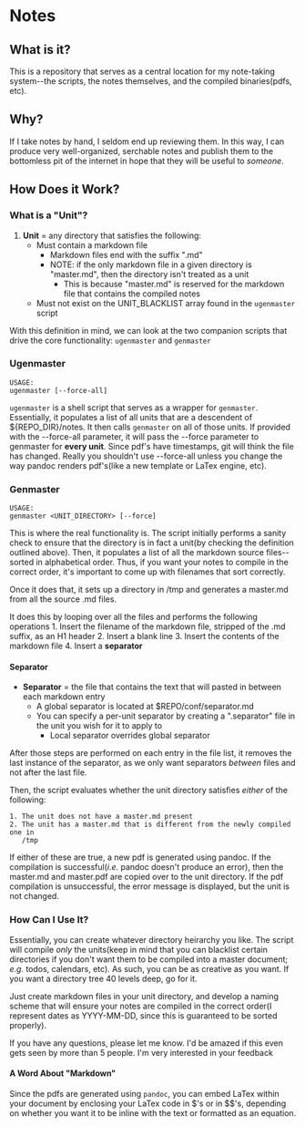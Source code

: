 # Notes

## What is it?

This is a repository that serves as a central location for my note-taking
system--the scripts, the notes themselves, and the compiled binaries(pdfs,
etc).

## Why?

If I take notes by hand, I seldom end up reviewing them.  In this way, I can
produce very well-organized, serchable notes and publish them to the bottomless
pit of the internet in hope that they will be useful to *someone*.

## How Does it Work?

### What is a "Unit"?
1. **Unit** = any directory that satisfies the following:
    * Must contain a markdown file
        + Markdown files end with the suffix ".md"
        + NOTE: if the only markdown file in a given directory is "master.md",
          then the directory isn't treated as a unit
            * This is because "master.md" is reserved for the markdown file
              that contains the compiled notes
    * Must not exist on the UNIT_BLACKLIST array found in the `ugenmaster`
      script

With this definition in mind, we can look at the two companion scripts that
drive the core functionality: `ugenmaster` and `genmaster`

### Ugenmaster

```
USAGE:
ugenmaster [--force-all]
```
`ugenmaster` is a shell script that serves as a wrapper for `genmaster`. 
Essentially, it populates a list of all units that are a descendent of
${REPO_DIR}/notes.  It then calls `genmaster` on all of those units.  If
provided with the --force-all parameter, it will pass the --force parameter to
genmaster for **every unit**.  Since pdf's have timestamps, git will think the
file has changed.  Really you shouldn't use --force-all unless you change the
way pandoc renders pdf's(like a new template or LaTex engine, etc).

### Genmaster

```
USAGE:
genmaster <UNIT_DIRECTORY> [--force]
```

This is where the real functionality is.  The script initially performs a sanity
check to ensure that the directory is in fact a unit(by checking the definition
outlined above).  Then, it populates a list of all the markdown source
files--sorted in alphabetical order.  Thus, if you want your notes to compile in
the correct order, it's important to come up with filenames that sort correctly.

Once it does that, it sets up a directory in /tmp and generates a master.md from
all the source .md files.

It does this by looping over all the files and performs the following operations
    1. Insert the filename of the markdown file, stripped of the .md suffix, as
       an H1 header
    2. Insert a blank line
    3. Insert the contents of the markdown file
    4. Insert a **separator**

#### Separator
- **Separator** = the file that contains the text that will pasted in between
  each markdown entry
    * A global separator is located at $REPO/conf/separator.md
    * You can specify a per-unit separator by creating a ".separator" file in
      the unit you wish for it to apply to
        + Local separator overrides global separator

After those steps are performed on each entry in the file list, it removes the
last instance of the separator, as we only want separators *between* files and
not after the last file.

Then, the script evaluates whether the unit directory satisfies *either* of the
following:

    1. The unit does not have a master.md present
    2. The unit has a master.md that is different from the newly compiled one in
       /tmp

If either of these are true, a new pdf is generated using pandoc.  If the
compilation is successful(*i.e.* pandoc doesn't produce an error), then the
master.md and master.pdf are copied over to the unit directory.  If the pdf
compilation is unsuccessful, the error message is displayed, but the unit is not
changed.

### How Can I Use It?

Essentially, you can create whatever directory heirarchy you like.  The script
will compile *only* the units(keep in mind that you can blacklist certain
directories if you don't want them to be compiled into a master document;
*e.g.* todos, calendars, etc).  As such, you can be as creative as you want.
If you want a directory tree 40 levels deep, go for it.

Just create markdown files in your unit directory, and develop a naming scheme
that will ensure your notes are compiled in the correct order(I represent dates
as YYYY-MM-DD, since this is guaranteed to be sorted properly).


If you have any questions, please let me know.  I'd be amazed if this even gets
seen by more than 5 people.  I'm very interested in your feedback


#### A Word About "Markdown"

Since the pdfs are generated using `pandoc`, you can embed LaTex within your
document by enclosing your LaTex code in $'s or in $$'s, depending on
whether you want it to be inline with the text or formatted as an equation.
